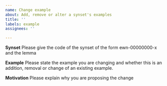 ```yaml
---
name: Change example
about: Add, remove or alter a synset's examples
title: ''
labels: example
assignees: ''

---
```


**Synset**
Please give the code of the synset of the form ewn-00000000-x and the lemma

**Example**
Please state the example you are changing and whether this is an addition, removal or change of an existing example.

**Motivation**
Please explain why you are proposing the change
